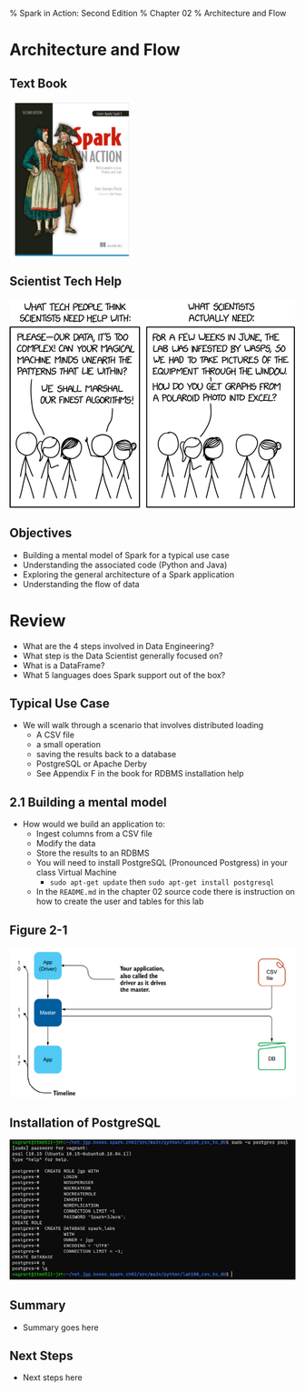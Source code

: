 % Spark in Action: Second Edition
% Chapter 02
% Architecture and Flow

# Architecture and Flow

## Text Book

![*itmd-521 textbook*](images/Spark-In-Action-V2.png "Spark In Action Book Cover Image")

## Scientist Tech Help

![*Scientist Tech Help*](images/scientist_tech_help.png "Scientist Tech Help Cartoon")

## Objectives

- Building a mental model of Spark for a typical use case
- Understanding the associated code (Python and Java)
- Exploring the general architecture of a Spark application
- Understanding the flow of data

# Review

- What are the 4 steps involved in Data Engineering?
- What step is the Data Scientist generally focused on?
- What is a DataFrame?
- What 5 languages does Spark support out of the box?

## Typical Use Case

- We will walk through a scenario that involves distributed loading
  - A CSV file
  - a small operation
  - saving the results back to a database
  - PostgreSQL or Apache Derby
  - See Appendix F in the book for RDBMS installation help

## 2.1 Building a mental model

- How would we build an application to:
  - Ingest columns from a CSV file
  - Modify the data
  - Store the results to an RDBMS
  - You will need to install PostgreSQL (Pronounced Postgress) in your class Virtual Machine
    - `sudo apt-get update` then `sudo apt-get install postgresql`
  - In the `README.md` in the chapter 02 source code there is instruction on how to create the user and tables for this lab

## Figure 2-1

![*Figure 2.1*](images/figure2-1.png "Mental Model of typical Spark task")

## Installation of PostgreSQL

![*Create a Table in PostegreSQL*](images/postgresql.png "How to create a Table in PostegreSQL")

## Summary

- Summary goes here

## Next Steps

- Next steps here
